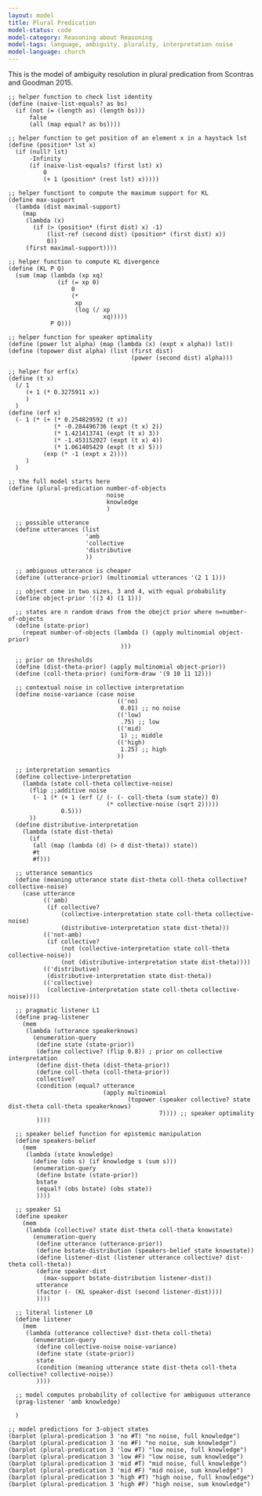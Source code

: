 ```yaml
---
layout: model
title: Plural Predication
model-status: code
model-category: Reasoning about Reasoning
model-tags: language, ambiguity, plurality, interpretation noise
model-language: church
---
```


This is the model of ambiguity resolution in plural predication from Scontras and Goodman 2015.

	;; helper function to check list identity
	(define (naive-list-equals? as bs)
	  (if (not (= (length as) (length bs)))
	      false
	      (all (map equal? as bs))))
	
	;; helper function to get position of an element x in a haystack lst
	(define (position* lst x) 
	  (if (null? lst) 
	      -Infinity
	      (if (naive-list-equals? (first lst) x)
	          0
	          (+ 1 (position* (rest lst) x)))))
	
	;; helper functiont to compute the maximum support for KL
	(define max-support 
	  (lambda (dist maximal-support)
	    (map 
	     (lambda (x)
	       (if (> (position* (first dist) x) -1)
	           (list-ref (second dist) (position* (first dist) x))
	           0))
	     (first maximal-support))))
	
	;; helper function to compute KL divergence
	(define (KL P Q)
	  (sum (map (lambda (xp xq)
	              (if (= xp 0)
	                  0
	                  (*
	                   xp
	                   (log (/ xp
	                           xq)))))
	            P Q)))
	
	;; helper function for speaker optimality
	(define (power lst alpha) (map (lambda (x) (expt x alpha)) lst))
	(define (topower dist alpha) (list (first dist)
	                                   (power (second dist) alpha)))
	
	;; helper for erf(x)
	(define (t x)
	  (/ 1 
	     (+ 1 (* 0.3275911 x))
	     )
	  )
	(define (erf x)
	  (- 1 (* (+ (* 0.254829592 (t x))
	             (* -0.284496736 (expt (t x) 2))
	             (* 1.421413741 (expt (t x) 3))
	             (* -1.453152027 (expt (t x) 4))
	             (* 1.061405429 (expt (t x) 5)))          
	          (exp (* -1 (expt x 2))))
	     )
	  )
	
	;; the full model starts here
	(define (plural-predication number-of-objects
	                            noise
	                            knowledge
	                            )
	
	  ;; possible utterance 
	  (define utterances (list  
	                      'amb
	                      'collective 
	                      'distributive 
	                      ))
	
	  ;; ambiguous utterance is cheaper
	  (define (utterance-prior) (multinomial utterances '(2 1 1)))
	
	  ;; object come in two sizes, 3 and 4, with equal probability
	  (define object-prior '((3 4) (1 1)))
	
	  ;; states are n random draws from the obejct prior where n=number-of-objects
	  (define (state-prior) 
	    (repeat number-of-objects (lambda () (apply multinomial object-prior) 
	                                )))
	
	  ;; prior on thresholds
	  (define (dist-theta-prior) (apply multinomial object-prior))
	  (define (coll-theta-prior) (uniform-draw '(9 10 11 12)))
	
	  ;; contextual noise in collective interpretation
	  (define noise-variance (case noise
	                               (('no)
	                                0.01) ;; no noise                            
	                               (('low)
	                                .75) ;; low
	                               (('mid) 
	                                1) ;; middle
	                               (('high)
	                                1.25) ;; high
	                               ))
	
	  ;; interpretation semantics
	  (define collective-interpretation 
	    (lambda (state coll-theta collective-noise) 
	      (flip ;;additive noise
	       (- 1 (* (+ 1 (erf (/ (- (- coll-theta (sum state)) 0) 
	                            (* collective-noise (sqrt 2))))) 
	               0.5)))
	      ))
	  (define distributive-interpretation 
	    (lambda (state dist-theta) 
	      (if
	       (all (map (lambda (d) (> d dist-theta)) state))
	       #t
	       #f)))
	
	  ;; utterance semantics
	  (define (meaning utterance state dist-theta coll-theta collective? collective-noise)
	    (case utterance
	          (('amb)
	           (if collective?
	               (collective-interpretation state coll-theta collective-noise)
	               (distributive-interpretation state dist-theta)))
	          (('not-amb)
	           (if collective?
	               (not (collective-interpretation state coll-theta collective-noise))
	               (not (distributive-interpretation state dist-theta))))
	          (('distributive)
	           (distributive-interpretation state dist-theta))
	          (('collective)
	           (collective-interpretation state coll-theta collective-noise))))
	
	  ;; pragmatic listener L1
	  (define prag-listener
	    (mem
	     (lambda (utterance speakerknows)
	       (enumeration-query
	        (define state (state-prior))
	        (define collective? (flip 0.8)) ; prior on collective interpretation
	        (define dist-theta (dist-theta-prior))
	        (define coll-theta (coll-theta-prior))
	        collective?
	        (condition (equal? utterance 
	                           (apply multinomial 
	                                  (topower (speaker collective? state dist-theta coll-theta speakerknows)
	                                           7)))) ;; speaker optimality
	        ))))
	
	  ;; speaker belief function for epistemic manipulation
	  (define speakers-belief
	    (mem
	     (lambda (state knowledge)
	       (define (obs s) (if knowledge s (sum s)))
	       (enumeration-query
	        (define bstate (state-prior))
	        bstate
	        (equal? (obs bstate) (obs state))
	        ))))
	
	  ;; speaker S1
	  (define speaker 
	    (mem
	     (lambda (collective? state dist-theta coll-theta knowstate)
	       (enumeration-query
	        (define utterance (utterance-prior))
	        (define bstate-distribution (speakers-belief state knowstate))
	        (define listener-dist (listener utterance collective? dist-theta coll-theta))
	        (define speaker-dist 
	          (max-support bstate-distribution listener-dist))
	        utterance
	        (factor (- (KL speaker-dist (second listener-dist))))
	        ))))
	
	  ;; literal listener L0
	  (define listener
	    (mem
	     (lambda (utterance collective? dist-theta coll-theta)
	       (enumeration-query
	        (define collective-noise noise-variance)
	        (define state (state-prior))
	        state
	        (condition (meaning utterance state dist-theta coll-theta collective? collective-noise))
	        ))))
	
	  ;; model computes probability of collective for ambiguous utterance
	  (prag-listener 'amb knowledge) 
	
	  )
	
	;; model predictions for 3-object states
	(barplot (plural-predication 3 'no #T) "no noise, full knowledge")
	(barplot (plural-predication 3 'no #F) "no noise, sum knowledge")
	(barplot (plural-predication 3 'low #T) "low noise, full knowledge")
	(barplot (plural-predication 3 'low #F) "low noise, sum knowledge")
	(barplot (plural-predication 3 'mid #T) "mid noise, full knowledge")
	(barplot (plural-predication 3 'mid #F) "mid noise, sum knowledge")
	(barplot (plural-predication 3 'high #T) "high noise, full knowledge")
	(barplot (plural-predication 3 'high #F) "high noise, sum knowledge")
